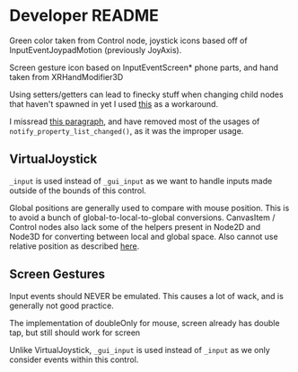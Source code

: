 # Developer README

Green color taken from Control node, joystick icons based off of InputEventJoypadMotion (previously JoyAxis).

Screen gesture icon based on InputEventScreen* phone parts, and hand taken from XRHandModifier3D

Using setters/getters can lead to finecky stuff when changing child nodes that haven't spawned in yet
I used [this](https://github.com/godotengine/godot-proposals/issues/325#issuecomment-1643230075) as a workaround.

I missread [this paragraph](https://github.com/godotengine/godot-proposals/issues/325#issuecomment-1643230075), 
and have removed most of the usages of `notify_property_list_changed()`, as it was the improper usage.


## VirtualJoystick
`_input` is used instead of `_gui_input` as we want to handle inputs made outside of the bounds of this control.

Global positions are generally used to compare with mouse position.
This is to avoid a bunch of global-to-local-to-global conversions.
CanvasItem / Control nodes also lack some of the helpers present in Node2D and Node3D for converting between local and global space.
Also cannot use relative position as described [here](https://docs.godotengine.org/en/latest/classes/class_inputeventmouse.html#class-inputeventmouse-property-position).


## Screen Gestures
Input events should NEVER be emulated. This causes a lot of wack, and is generally not good practice.

The implementation of doubleOnly for mouse, screen already has double tap, but still should work for screen

Unlike VirtualJoystick, `_gui_input` is used instead of `_input` as we only consider events within this control.
